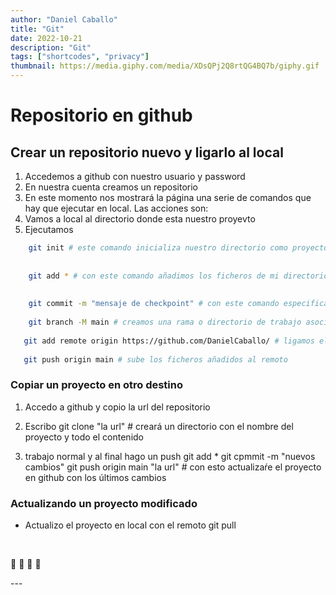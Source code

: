 ```yaml
---
author: "Daniel Caballo"
title: "Git"
date: 2022-10-21
description: "Git"
tags: ["shortcodes", "privacy"]
thumbnail: https://media.giphy.com/media/XDsQPj2Q8rtQG4BQ7b/giphy.gif
---
```


# Repositorio en github
## Crear un repositorio nuevo y ligarlo al local
1. Accedemos a github con nuestro usuario y password
2. En nuestra cuenta creamos un repositorio
3. En este momento nos mostrará la página una serie de comandos que hay que ejecutar en local. Las acciones son:
4. Vamos a local al directorio donde esta nuestro proyevto
5. Ejecutamos
``` bash
    git init # este comando inicializa nuestro directorio como proyecto de git . Habrá creado un directorio llamado .git
 
    
    git add * # con este comando añadimos los ficheros de mi directorio (todos por especificar) al repositorio
   
   
    git commit -m "mensaje de checkpoint" # con este comando especificamos un mensaje para los cambios actuales
   
    git branch -M main # creamos una rama o directorio de trabajo asociado al repositorio local
   
   git add remote origin https://github.com/DanielCaballo/ # ligamos el repositorio local al repositorio remoto
    
   git push origin main # sube los ficheros añadidos al remoto
   ```
   

### Copiar un proyecto en otro destino
1. Accedo a github y copio la url del repositorio
2. Escribo
git clone "la url" # creará un directorio con el nombre del proyecto y todo el contenido

3. trabajo normal y al final hago un push
git add *
git cpmmit -m "nuevos cambios"
git push origin main "la url" # con esto actualizaŕe el proyecto en github con los últimos cambios

### Actualizando un proyecto modificado
* Actualizo el proyecto en local con el remoto
git pull

<br>
<p> 
<span class="nowrap"><span class="emojify">🙊</span>
<span class="nowrap"><span class="emojify">🙊</span>
<span class="nowrap"><span class="emojify">🙊</span>
<span class="nowrap"><span class="emojify">🙊</span>
</p>
---